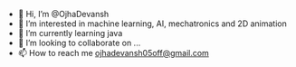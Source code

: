 - 👋 Hi, I’m @OjhaDevansh
- 👀 I’m interested in machine learning, AI, mechatronics and 2D animation
- 🌱 I’m currently learning java 
- 💞️ I’m looking to collaborate on ...
- 📫 How to reach me ojhadevansh05off@gmail.com

<!---
OjhaDevansh/OjhaDevansh is a ✨ special ✨ repository because its `README.md` (this file) appears on your GitHub profile.
You can click the Preview link to take a look at your changes.
--->
